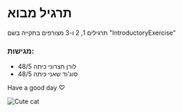# תרגיל מבוא

תרגילים 1, 2 ו-3 מצורפים בתקייה בשם "IntroductoryExercise"

### מגישות:
- לורן חצרוני כיתה 48/5
- סוג'וד שאני כיתה 48/5

Have a good day ♡               

![Cute cat](https://github.com/user-attachments/assets/5da8015c-5849-433f-a850-d80c13460dd6)



